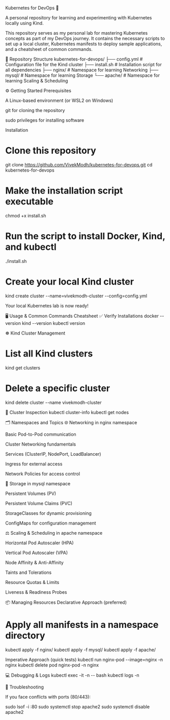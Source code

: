 Kubernetes for DevOps 🚀

A personal repository for learning and experimenting with Kubernetes locally using Kind.

This repository serves as my personal lab for mastering Kubernetes concepts as part of my DevOps journey. It contains the necessary scripts to set up a local cluster, Kubernetes manifests to deploy sample applications, and a cheatsheet of common commands.

📂 Repository Structure
kubernetes-for-devops/
├── config.yml          # Configuration file for the Kind cluster
├── install.sh          # Installation script for all dependencies
├── nginx/              # Namespace for learning Networking
├── mysql/              # Namespace for learning Storage
└── apache/             # Namespace for learning Scaling & Scheduling

⚙️ Getting Started
Prerequisites

A Linux-based environment (or WSL2 on Windows)

git for cloning the repository

sudo privileges for installing software

Installation
# Clone this repository
git clone https://github.com/VivekModh/kubernetes-for-devops.git
cd kubernetes-for-devops

# Make the installation script executable
chmod +x install.sh

# Run the script to install Docker, Kind, and kubectl
./install.sh

# Create your local Kind cluster
kind create cluster --name=vivekmodh-cluster --config=config.yml


Your local Kubernetes lab is now ready!

🖥️ Usage & Common Commands Cheatsheet
✅ Verify Installations
docker --version
kind --version
kubectl version

☸️ Kind Cluster Management
# List all Kind clusters
kind get clusters

# Delete a specific cluster
kind delete cluster --name vivekmodh-cluster

🔎 Cluster Inspection
kubectl cluster-info
kubectl get nodes

🗂️ Namespaces and Topics
🌐 Networking in nginx namespace

Basic Pod-to-Pod communication

Cluster Networking fundamentals

Services (ClusterIP, NodePort, LoadBalancer)

Ingress for external access

Network Policies for access control

💾 Storage in mysql namespace

Persistent Volumes (PV)

Persistent Volume Claims (PVC)

StorageClasses for dynamic provisioning

ConfigMaps for configuration management

⚖️ Scaling & Scheduling in apache namespace

Horizontal Pod Autoscaler (HPA)

Vertical Pod Autoscaler (VPA)

Node Affinity & Anti-Affinity

Taints and Tolerations

Resource Quotas & Limits

Liveness & Readiness Probes

📦 Managing Resources
Declarative Approach (preferred)
# Apply all manifests in a namespace directory
kubectl apply -f nginx/
kubectl apply -f mysql/
kubectl apply -f apache/

Imperative Approach (quick tests)
kubectl run nginx-pod --image=nginx -n nginx
kubectl delete pod nginx-pod -n nginx

💻 Debugging & Logs
kubectl exec -it <pod-name> -n <namespace> -- bash
kubectl logs <pod-name> -n <namespace>

🛑 Troubleshooting

If you face conflicts with ports (80/443):

sudo lsof -i :80
sudo systemctl stop apache2
sudo systemctl disable apache2
